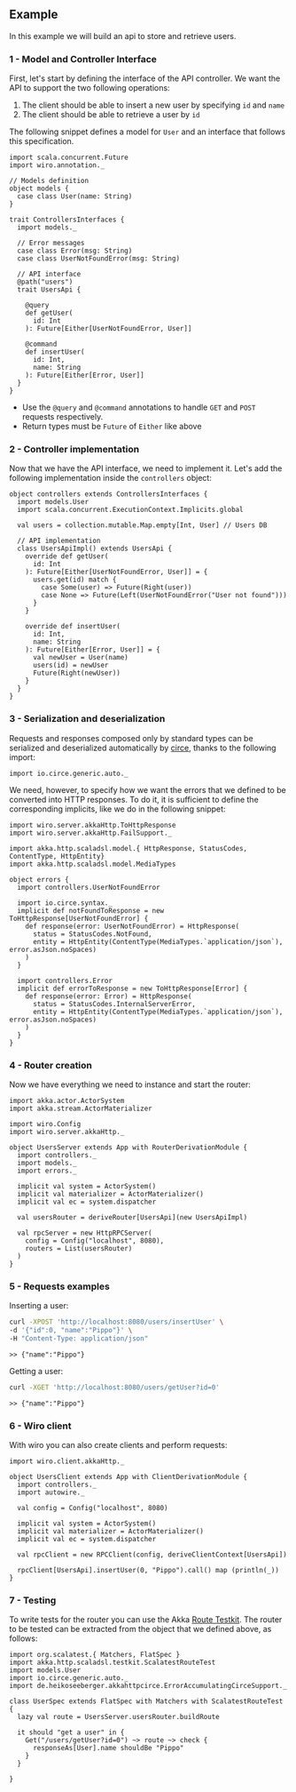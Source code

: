 ## Example

In this example we will build an api to store and retrieve users.

### 1 - Model and Controller Interface

First, let's start by defining the interface of the API controller. We want the API to support the two following
operations:

1. The client should be able to insert a new user by specifying `id` and `name`
2. The client should be able to retrieve a user by `id`

The following snippet defines a model for `User` and an interface that follows this specification.

```tut:silent
import scala.concurrent.Future
import wiro.annotation._

// Models definition
object models {
  case class User(name: String)
}

trait ControllersInterfaces {
  import models._

  // Error messages
  case class Error(msg: String)
  case class UserNotFoundError(msg: String)

  // API interface
  @path("users")
  trait UsersApi {

    @query
    def getUser(
      id: Int
    ): Future[Either[UserNotFoundError, User]]

    @command
    def insertUser(
      id: Int,
      name: String
    ): Future[Either[Error, User]]
  }
}

```
* Use the `@query` and `@command` annotations to handle `GET` and `POST` requests respectively.
* Return types must be `Future` of `Either` like above

### 2 - Controller implementation

Now that we have the API interface, we need to implement it. Let's add the following implementation
inside the `controllers` object:

```tut:silent
object controllers extends ControllersInterfaces {
  import models.User
  import scala.concurrent.ExecutionContext.Implicits.global

  val users = collection.mutable.Map.empty[Int, User] // Users DB

  // API implementation
  class UsersApiImpl() extends UsersApi {
    override def getUser(
      id: Int
    ): Future[Either[UserNotFoundError, User]] = {
      users.get(id) match {
        case Some(user) => Future(Right(user))
        case None => Future(Left(UserNotFoundError("User not found")))
      }
    }

    override def insertUser(
      id: Int,
      name: String
    ): Future[Either[Error, User]] = {
      val newUser = User(name)
      users(id) = newUser
      Future(Right(newUser))
    }
  }
}
```
### 3 - Serialization and deserialization

Requests and responses composed only by standard types can be serialized and deserialized automatically by [circe](https://github.com/circe/circe), thanks to the following import:

```tut:silent
import io.circe.generic.auto._
```

We need, however, to specify how we want the errors that we defined to be converted into HTTP responses. To do it, it is sufficient to define the corresponding implicits, like we do in the following snippet:

```tut:silent
import wiro.server.akkaHttp.ToHttpResponse
import wiro.server.akkaHttp.FailSupport._

import akka.http.scaladsl.model.{ HttpResponse, StatusCodes, ContentType, HttpEntity}
import akka.http.scaladsl.model.MediaTypes

object errors {
  import controllers.UserNotFoundError

  import io.circe.syntax._
  implicit def notFoundToResponse = new ToHttpResponse[UserNotFoundError] {
    def response(error: UserNotFoundError) = HttpResponse(
      status = StatusCodes.NotFound,
      entity = HttpEntity(ContentType(MediaTypes.`application/json`), error.asJson.noSpaces)
    )
  }

  import controllers.Error
  implicit def errorToResponse = new ToHttpResponse[Error] {
    def response(error: Error) = HttpResponse(
      status = StatusCodes.InternalServerError,
      entity = HttpEntity(ContentType(MediaTypes.`application/json`), error.asJson.noSpaces)
    )
  }
}
```

### 4 - Router creation

Now we have everything we need to instance and start the router:

```tut:silent
import akka.actor.ActorSystem
import akka.stream.ActorMaterializer

import wiro.Config
import wiro.server.akkaHttp._

object UsersServer extends App with RouterDerivationModule {
  import controllers._
  import models._
  import errors._

  implicit val system = ActorSystem()
  implicit val materializer = ActorMaterializer()
  implicit val ec = system.dispatcher

  val usersRouter = deriveRouter[UsersApi](new UsersApiImpl)

  val rpcServer = new HttpRPCServer(
    config = Config("localhost", 8080),
    routers = List(usersRouter)
  )
}
```

### 5 - Requests examples

Inserting a user:

```bash
curl -XPOST 'http://localhost:8080/users/insertUser' \
-d '{"id":0, "name":"Pippo"}' \
-H "Content-Type: application/json"
```

`>> {"name":"Pippo"}`

Getting a user:
```bash
curl -XGET 'http://localhost:8080/users/getUser?id=0'
```

`>> {"name":"Pippo"}`

### 6 - Wiro client

With wiro you can also create clients and perform requests:

```tut:silent
import wiro.client.akkaHttp._

object UsersClient extends App with ClientDerivationModule {
  import controllers._
  import autowire._

  val config = Config("localhost", 8080)

  implicit val system = ActorSystem()
  implicit val materializer = ActorMaterializer()
  implicit val ec = system.dispatcher

  val rpcClient = new RPCClient(config, deriveClientContext[UsersApi])

  rpcClient[UsersApi].insertUser(0, "Pippo").call() map (println(_))
}
```

### 7 - Testing

To write tests for the router you can use the Akka [Route Testkit](http://doc.akka.io/docs/akka-http/current/scala/http/routing-dsl/testkit.html). The router to be tested can be extracted from the object that we defined above, as follows:

```tut:silent
import org.scalatest.{ Matchers, FlatSpec }
import akka.http.scaladsl.testkit.ScalatestRouteTest
import models.User
import io.circe.generic.auto._
import de.heikoseeberger.akkahttpcirce.ErrorAccumulatingCirceSupport._

class UserSpec extends FlatSpec with Matchers with ScalatestRouteTest {
  lazy val route = UsersServer.usersRouter.buildRoute

  it should "get a user" in {
    Get("/users/getUser?id=0") ~> route ~> check {
      responseAs[User].name shouldBe "Pippo"
    }
  }

}

```


